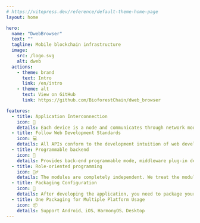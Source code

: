 ```yaml
---
# https://vitepress.dev/reference/default-theme-home-page
layout: home

hero:
  name: "DwebBrowser"
  text: ""
  tagline: Mobile blockchain infrastructure
  image:
    src: /logo.svg
    alt: dweb
  actions:
    - theme: brand
      text: Intro
      link: /en/intro
    - theme: alt
      text: View on GitHub
      link: https://github.com/BioforestChain/dweb_browser

features:
  - title: Application Interconnection
    icon: 🔗
    details: Each device is a node and communicates through network modules
  - title: Follow Web Development Standards
    icon: 💻
    details: All APIs conform to the development intuition of web developers and adhere to web standards
  - title: Programmable backend
    icon: 🐉
    details: Provides back-end programmable mode, middleware plug-in development, and comprehensively enhances node capabilities
  - title: Role-oriented programming
    icon: 🧘‍♂️
    details: The modules are completely independent. We treat the modules as one hardware and one module.
  - title: Packaging Configuration
    icon: 👾
    details: After developing the application, you need to package your frontend and backend applications into a `xxxx.zip` file and upload it anywhere
  - title: One Packaging for Multiple Platform Usage
    icon: 📦
    details: Support Android、iOS、HarmonyOS、Desktop
---
```


